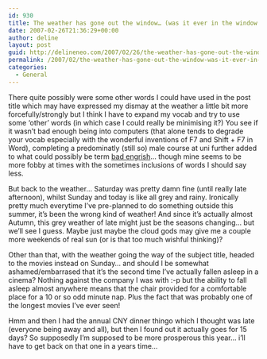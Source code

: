 ```yaml
---
id: 930
title: The weather has gone out the window… (was it ever in the window anyway?)
date: 2007-02-26T21:36:29+00:00
author: deline
layout: post
guid: http://delineneo.com/2007/02/26/the-weather-has-gone-out-the-window-was-it-ever-in-the-window-anyway/
permalink: /2007/02/the-weather-has-gone-out-the-window-was-it-ever-in-the-window-anyway/
categories:
  - General
---
```

There quite possibly were some other words I could have used in the post title which may have expressed my dismay at the weather a little bit more forcefully/strongly but I think I have to expand my vocab and try to use some &#8216;other&#8217; words (in which case I could really be minimising it?) You see if it wasn&#8217;t bad enough being into computers (that alone tends to degrade your vocab especially with the wonderful inventions of F7 and Shift + F7 in Word), completing a predominatly (still so) male course at uni further added to what could possibly be term [bad engrish](http://www.engrish.com/)&#8230; though mine seems to be more fobby at times with the sometimes inclusions of words I should say less.

But back to the weather&#8230; Saturday was pretty damn fine (until really late afternoon), whilst Sunday and today is like all grey and rainy. Ironically pretty much everytime I&#8217;ve pre-planned to do something outside this summer, it&#8217;s been the wrong kind of weather! And since it&#8217;s actually almost Autumn, this grey weather of late might just be the seasons changing&#8230; but we&#8217;ll see I guess. Maybe just maybe the cloud gods may give me a couple more weekends of real sun (or is that too much wishful thinking)?

Other than that, with the weather going the way of the subject title, headed to the movies instead on Sunday&#8230; and should I be somewhat ashamed/embarrased that it&#8217;s the second time I&#8217;ve actually fallen asleep in a cinema? Nothing against the company I was with :-p but the ability to fall asleep almost anywhere means that the chair provided for a comfortable place for a 10 or so odd minute nap. Plus the fact that was probably one of the longest movies I&#8217;ve ever seen!

Hmm and then I had the annual CNY dinner thingo which I thought was late (everyone being away and all), but then I found out it actually goes for 15 days? So supposedly I&#8217;m supposed to be more prosperous this year&#8230; i&#8217;ll have to get back on that one in a years time&#8230;